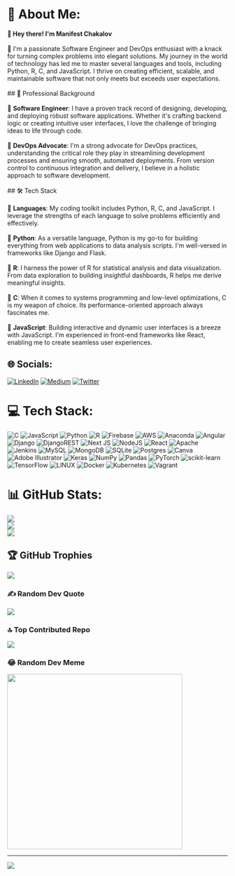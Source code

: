 # 💫 About Me:
**👋 Hey there! I'm Manifest Chakalov** <br><br>🚀 I'm a passionate Software Engineer and DevOps enthusiast with a knack for turning complex problems into elegant solutions. My journey in the world of technology has led me to master several languages and tools, including Python, R, C, and JavaScript. I thrive on creating efficient, scalable, and maintainable software that not only meets but exceeds user expectations.<br><br>## 💼 Professional Background<br><br>🔹 **Software Engineer**: I have a proven track record of designing, developing, and deploying robust software applications. Whether it's crafting backend logic or creating intuitive user interfaces, I love the challenge of bringing ideas to life through code.<br><br>🔹 **DevOps Advocate**: I'm a strong advocate for DevOps practices, understanding the critical role they play in streamlining development processes and ensuring smooth, automated deployments. From version control to continuous integration and delivery, I believe in a holistic approach to software development.<br><br>## 🛠️ Tech Stack<br><br>🔧 **Languages**: My coding toolkit includes Python, R, C, and JavaScript. I leverage the strengths of each language to solve problems efficiently and effectively.<br><br>🔧 **Python**: As a versatile language, Python is my go-to for building everything from web applications to data analysis scripts. I'm well-versed in frameworks like Django and Flask.<br><br>🔧 **R**: I harness the power of R for statistical analysis and data visualization. From data exploration to building insightful dashboards, R helps me derive meaningful insights.<br><br>🔧 **C**: When it comes to systems programming and low-level optimizations, C is my weapon of choice. Its performance-oriented approach always fascinates me.<br><br>🔧 **JavaScript**: Building interactive and dynamic user interfaces is a breeze with JavaScript. I'm experienced in front-end frameworks like React, enabling me to create seamless user experiences.


## 🌐 Socials:
[![LinkedIn](https://img.shields.io/badge/LinkedIn-%230077B5.svg?logo=linkedin&logoColor=white)](https://linkedin.com/in/https://www.linkedin.com/in/manifest-chakalov/) [![Medium](https://img.shields.io/badge/Medium-12100E?logo=medium&logoColor=white)](https://medium.com/@https://medium.com/@mqnifestkelvin) [![Twitter](https://img.shields.io/badge/Twitter-%231DA1F2.svg?logo=Twitter&logoColor=white)](https://twitter.com/https://twitter.com/mq_nifest) 

# 💻 Tech Stack:
![C](https://img.shields.io/badge/c-%2300599C.svg?style=plastic&logo=c&logoColor=white) ![JavaScript](https://img.shields.io/badge/javascript-%23323330.svg?style=plastic&logo=javascript&logoColor=%23F7DF1E) ![Python](https://img.shields.io/badge/python-3670A0?style=plastic&logo=python&logoColor=ffdd54) ![R](https://img.shields.io/badge/r-%23276DC3.svg?style=plastic&logo=r&logoColor=white) ![Firebase](https://img.shields.io/badge/firebase-%23039BE5.svg?style=plastic&logo=firebase) ![AWS](https://img.shields.io/badge/AWS-%23FF9900.svg?style=plastic&logo=amazon-aws&logoColor=white) ![Anaconda](https://img.shields.io/badge/Anaconda-%2344A833.svg?style=plastic&logo=anaconda&logoColor=white) ![Angular](https://img.shields.io/badge/angular-%23DD0031.svg?style=plastic&logo=angular&logoColor=white) ![Django](https://img.shields.io/badge/django-%23092E20.svg?style=plastic&logo=django&logoColor=white) ![DjangoREST](https://img.shields.io/badge/DJANGO-REST-ff1709?style=plastic&logo=django&logoColor=white&color=ff1709&labelColor=gray) ![Next JS](https://img.shields.io/badge/Next-black?style=plastic&logo=next.js&logoColor=white) ![NodeJS](https://img.shields.io/badge/node.js-6DA55F?style=plastic&logo=node.js&logoColor=white) ![React](https://img.shields.io/badge/react-%2320232a.svg?style=plastic&logo=react&logoColor=%2361DAFB) ![Apache](https://img.shields.io/badge/apache-%23D42029.svg?style=plastic&logo=apache&logoColor=white) ![Jenkins](https://img.shields.io/badge/jenkins-%232C5263.svg?style=plastic&logo=jenkins&logoColor=white) ![MySQL](https://img.shields.io/badge/mysql-%2300f.svg?style=plastic&logo=mysql&logoColor=white) ![MongoDB](https://img.shields.io/badge/MongoDB-%234ea94b.svg?style=plastic&logo=mongodb&logoColor=white) ![SQLite](https://img.shields.io/badge/sqlite-%2307405e.svg?style=plastic&logo=sqlite&logoColor=white) ![Postgres](https://img.shields.io/badge/postgres-%23316192.svg?style=plastic&logo=postgresql&logoColor=white) ![Canva](https://img.shields.io/badge/Canva-%2300C4CC.svg?style=plastic&logo=Canva&logoColor=white) ![Adobe Illustrator](https://img.shields.io/badge/adobeillustrator-%23FF9A00.svg?style=plastic&logo=adobeillustrator&logoColor=white) ![Keras](https://img.shields.io/badge/Keras-%23D00000.svg?style=plastic&logo=Keras&logoColor=white) ![NumPy](https://img.shields.io/badge/numpy-%23013243.svg?style=plastic&logo=numpy&logoColor=white) ![Pandas](https://img.shields.io/badge/pandas-%23150458.svg?style=plastic&logo=pandas&logoColor=white) ![PyTorch](https://img.shields.io/badge/PyTorch-%23EE4C2C.svg?style=plastic&logo=PyTorch&logoColor=white) ![scikit-learn](https://img.shields.io/badge/scikit--learn-%23F7931E.svg?style=plastic&logo=scikit-learn&logoColor=white) ![TensorFlow](https://img.shields.io/badge/TensorFlow-%23FF6F00.svg?style=plastic&logo=TensorFlow&logoColor=white) ![LINUX](https://img.shields.io/badge/Linux-FCC624?style=plastic&logo=linux&logoColor=black) ![Docker](https://img.shields.io/badge/docker-%230db7ed.svg?style=plastic&logo=docker&logoColor=white) ![Kubernetes](https://img.shields.io/badge/kubernetes-%23326ce5.svg?style=plastic&logo=kubernetes&logoColor=white) ![Vagrant](https://img.shields.io/badge/vagrant-%231563FF.svg?style=plastic&logo=vagrant&logoColor=white)
# 📊 GitHub Stats:
![](https://github-readme-stats.vercel.app/api?username=mqnifestkelvin&theme=dark&hide_border=false&include_all_commits=true&count_private=true)<br/>
![](https://github-readme-streak-stats.herokuapp.com/?user=mqnifestkelvin&theme=dark&hide_border=false)<br/>
![](https://github-readme-stats.vercel.app/api/top-langs/?username=mqnifestkelvin&theme=dark&hide_border=false&include_all_commits=true&count_private=true&layout=compact)

## 🏆 GitHub Trophies
![](https://github-profile-trophy.vercel.app/?username=mqnifestkelvin&theme=radical&no-frame=true&no-bg=false&margin-w=4)

### ✍️ Random Dev Quote
![](https://quotes-github-readme.vercel.app/api?type=vetical&theme=radical)

### 🔝 Top Contributed Repo
![](https://github-contributor-stats.vercel.app/api?username=mqnifestkelvin&limit=5&theme=dark&combine_all_yearly_contributions=true)

### 😂 Random Dev Meme
<img src='https://randommeme-five.vercel.app/' style="height: 400px;"/>

---
[![](https://visitcount.itsvg.in/api?id=mqnifestkelvin&icon=0&color=0)](https://visitcount.itsvg.in)

<!-- Proudly created with GPRM ( https://gprm.itsvg.in ) -->
